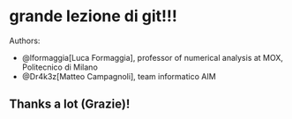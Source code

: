 # grande lezione di git!!!

Authors:
- @lformaggia[Luca Formaggia], professor of numerical analysis at MOX, Politecnico di Milano
- @Dr4k3z[Matteo Campagnoli], team informatico AIM


## Thanks a lot (Grazie)!
